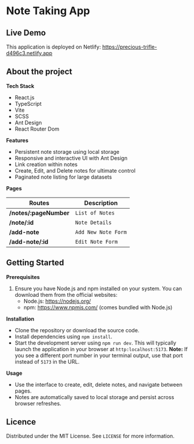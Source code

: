 # Note Taking App

## Live Demo

This application is deployed on Netlify: https://precious-trifle-d496c3.netlify.app
 
## About the project

**Tech Stack**
 - React.js
 - TypeScript
 - Vite
 - SCSS
 - Ant Design
 - React Router Dom

 **Features**
 - Persistent note storage using local storage
 - Responsive and interactive UI with Ant Design
 - Link creation within notes
 - Create, Edit, and Delete notes for ultimate control
 - Paginated note listing for large datasets

 **Pages**

|Routes                     |Description                           |
|---------------------------|--------------------------------------|
|**/notes/:pageNumber**     |`List of Notes`                       |
|**/note/:id**              |`Note Details`                        |
|**/add-note**              |`Add New Note Form`                   |
|**/add-note/:id**          |`Edit Note Form`                      |

## Getting Started

**Prerequisites**

1. Ensure you have Node.js and npm installed on your system. You can download them from the official websites:
    - Node.js: https://nodejs.org/
    - npm: https://www.npmjs.com/ (comes bundled with Node.js)

**Installation**
 - Clone the repository or download the source code.
 - Install dependencies using `npm install`.
 - Start the development server using `npm run dev`. This will typically launch the application in your browser at `http:localhost:5173`.
 **Note:** If you see a different port number in your terminal output, use that port instead of `5173` in the URL.

**Usage**
 - Use the interface to create, edit, delete notes, and navigate between pages.
 - Notes are automatically saved to local storage and persist across browser refreshes.

## Licence

Distributed under the MIT License. See `LICENSE` for more information.